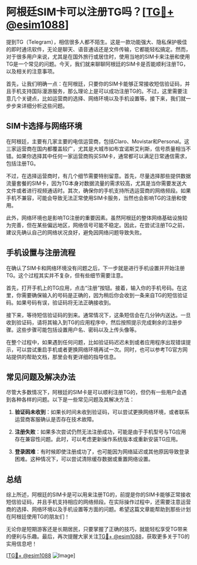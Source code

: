 # 阿根廷SIM卡可以注册TG吗？[[TG💪+ @esim1088](https://t.me/s/esim1088)]

提到TG（Telegram），相信很多人都不陌生。这是一款功能强大、隐私保护极佳的即时通讯软件，无论是聊天、语音通话还是文件传输，它都能轻松搞定。然而，对于很多用户来说，尤其是在国外旅行或居住时，使用当地的SIM卡来注册和使用TG是一个常见的问题。今天，我们就来聊聊阿根廷的SIM卡是否能顺利注册TG，以及相关的注意事项。

首先，让我们明确一点：在阿根廷，只要你的SIM卡能够正常接收短信验证码，并且手机支持国际漫游服务，那么理论上是可以成功注册TG的。不过，这里需要注意几个关键点，比如运营商的选择、网络环境以及手机设置等。接下来，我们就一步步来详细分析这些问题。

## SIM卡选择与网络环境

在阿根廷，主要有几家主要的电信运营商，包括Claro、Movistar和Personal。这三家运营商在国内都覆盖较广，尤其是大城市如布宜诺斯艾利斯，信号质量相当不错。如果你选择其中任何一家运营商购买SIM卡，通常都可以满足日常通信需求，包括注册TG。

不过，在选择运营商时，有几个细节需要特别留意。首先，尽量选择那些提供数据流量套餐的SIM卡，因为TG本身对数据流量的需求较高，尤其是当你需要发送大文件或者进行视频通话时。其次，确保你的手机支持所选运营商的网络频段。如果手机不兼容，可能会导致无法正常使用SIM卡服务，当然也会影响TG的注册和使用。

此外，网络环境也是影响TG注册的重要因素。虽然阿根廷的整体网络基础设施较为完善，但在某些偏远地区，网络信号可能不稳定。因此，在尝试注册TG之前，建议先确认自己的网络状况良好，避免因网络问题导致失败。

## 手机设置与注册流程

在确认了SIM卡和网络环境没有问题之后，下一步就是进行手机设置并开始注册TG。这个过程其实并不复杂，但有些细节需要注意。

首先，打开手机上的TG应用，点击“注册”按钮。接着，输入你的手机号码。在这里，你需要确保输入的号码是正确的，因为稍后你会收到一条来自TG的短信验证码。如果号码有误，验证码将无法正确接收到。

接下来，等待短信验证码的到来。通常情况下，这条短信会在几分钟内送达。一旦收到验证码，请将其输入到TG的应用程序中，然后按照提示完成剩余的注册步骤。这些步骤可能包括设置用户名、密码以及上传头像等。

在整个过程中，如果遇到任何问题，比如验证码迟迟未到或者应用程序出现错误提示，可以尝试重启手机或者更换网络环境再试一次。同时，也可以参考TG官方网站提供的帮助文档，那里会有更详细的指导信息。

## 常见问题及解决办法

尽管大多数情况下，阿根廷的SIM卡是可以顺利注册TG的，但仍有一些用户会遇到各种各样的问题。以下是一些常见问题及其解决方法：

1. **验证码未收到**：如果长时间未收到验证码，可以尝试更换网络环境，或者联系运营商客服确认是否存在技术故障。
   
2. **注册失败**：如果多次尝试仍然无法注册成功，可能是由于手机型号与TG应用存在兼容性问题。此时，可以考虑更新操作系统版本或重新安装TG应用。

3. **登录困难**：有时候即使注册成功了，也可能因为网络延迟或其他原因导致登录困难。这种情况下，可以尝试清除缓存数据或重置网络设置。

## 总结

综上所述，阿根廷的SIM卡是可以用来注册TG的，前提是你的SIM卡能够正常接收短信验证码，并且手机支持相应的网络频段。在实际操作过程中，还需要注意运营商的选择、网络环境以及手机设置等方面的问题。希望这篇文章能帮助到那些计划在阿根廷使用TG的朋友们！

无论你是短期游客还是长期居民，只要掌握了正确的技巧，就能轻松享受TG带来的便利与乐趣。最后，再次提醒大家关注[TG💪+ @esim1088](https://t.me/s/esim1088)，获取更多关于TG的实用信息吧！

[[TG💪+ @esim1088](https://t.me/s/esim1088) ![Image](https://i.postimg.cc/4NQfJmqS/Snipaste-2025-05-13-00-14-12.png)]